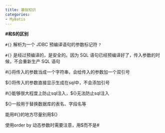 ```yaml
---
title: 基础知识
categories: 
- MyBatis
---
```


**#和$的区别**

`#{}` 解析为一个 JDBC 预编译语句的参数标记符 `?`

`#{}` 是经过预编译的，是安全的。因为 SQL 语句已经预编译好了，传入参数的时候，不会重新生产 SQL 语句

#{}将传入的参数当成一个字符串，会给传入的参数加一个双引号

${}将传入的参数直接显示生成在sql中，不会添加引号

#{}能够很大程度上防止sql注入，${}无法防止sql注入

${}一般用于替换数据库的表名、字段名等

能用#{}的地方尽量别用${}

使用order by 动态参数时需要注意，用$而不是#